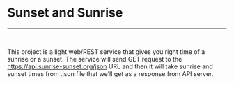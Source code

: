 <h1>Sunset and Sunrise</h1>
<hr>
<br>
<p>This project is a light web/REST service that gives you right time of a sunrise or a sunset. The service will send GET request to the <a href="#">https://api.sunrise-sunset.org/json</a> URL and then it will take sunrise and sunset times from .json file that we'll get as a response from API server.</p>
